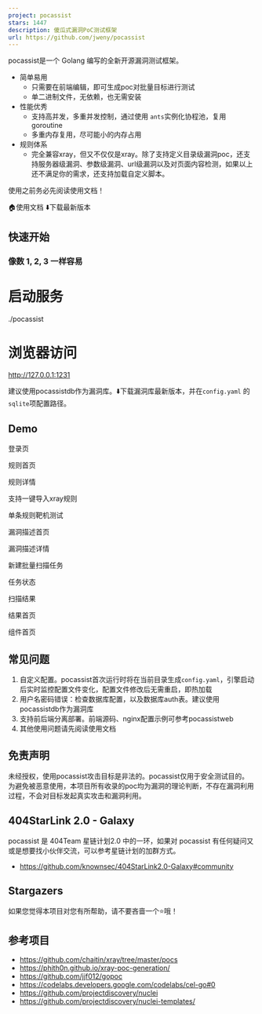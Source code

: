 ```yaml
---
project: pocassist
stars: 1447
description: 傻瓜式漏洞PoC测试框架
url: https://github.com/jweny/pocassist
---
```


pocassist是一个 Golang 编写的全新开源漏洞测试框架。

-   简单易用
    -   只需要在前端编辑，即可生成poc对批量目标进行测试
    -   单二进制文件，无依赖，也无需安装
-   性能优秀
    -   支持高并发，多重并发控制，通过使用 `ants`实例化协程池，复用 goroutine
    -   多重内存复用，尽可能小的内存占用
-   规则体系
    -   完全兼容xray，但又不仅仅是xray。除了支持定义目录级漏洞poc，还支持服务器级漏洞、参数级漏洞、url级漏洞以及对页面内容检测，如果以上还不满足你的需求，还支持加载自定义脚本。

使用之前务必先阅读使用文档！

🏠使用文档 ⬇️下载最新版本

快速开始
----

### 像数 1, 2, 3 一样容易

# 启动服务
./pocassist

# 浏览器访问 
http://127.0.0.1:1231

建议使用pocassistdb作为漏洞库。⬇️下载漏洞库最新版本，并在`config.yaml` 的`sqlite`项配置路径。

Demo
----

登录页

规则首页

规则详情

支持一键导入xray规则

单条规则靶机测试

漏洞描述首页

漏洞描述详情

新建批量扫描任务

任务状态

扫描结果

结果首页

组件首页

常见问题
----

1.  自定义配置。pocassist首次运行时将在当前目录生成`config.yaml`，引擎启动后实时监控配置文件变化，配置文件修改后无需重启，即热加载
2.  用户名密码错误：检查数据库配置，以及数据库auth表。建议使用pocassistdb作为漏洞库
3.  支持前后端分离部署。前端源码、nginx配置示例可参考pocassistweb
4.  其他使用问题请先阅读使用文档

免责声明
----

未经授权，使用pocassist攻击目标是非法的。pocassist仅用于安全测试目的。为避免被恶意使用，本项目所有收录的poc均为漏洞的理论判断，不存在漏洞利用过程，不会对目标发起真实攻击和漏洞利用。

404StarLink 2.0 - Galaxy
------------------------

pocassist 是 404Team 星链计划2.0 中的一环，如果对 pocassist 有任何疑问又或是想要找小伙伴交流，可以参考星链计划的加群方式。

-   https://github.com/knownsec/404StarLink2.0-Galaxy#community

Stargazers
----------

如果您觉得本项目对您有所帮助，请不要吝啬一个⭐哦！

参考项目
----

-   https://github.com/chaitin/xray/tree/master/pocs
-   https://phith0n.github.io/xray-poc-generation/
-   https://github.com/jjf012/gopoc
-   https://codelabs.developers.google.com/codelabs/cel-go#0
-   https://github.com/projectdiscovery/nuclei
-   https://github.com/projectdiscovery/nuclei-templates/
